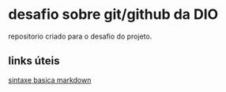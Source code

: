 # desafio sobre git/github da DIO
repositorio criado para o desafio do projeto. 

## links úteis
[sintaxe basica markdown](https://www.markdownguide.org/basic-syntax/)

